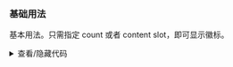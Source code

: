 ### 基础用法

基本用法。只需指定 <yc-tag>count</yc-tag> 或者 <yc-tag>content slot</yc-tag>，即可显示徽标。

<div class="cell-demo">
  <yc-space :size="40">
    <yc-badge :count="9">
      <yc-avatar shape="square" />
    </yc-badge>
    <yc-badge :count="9" dot :dotStyle="{ width: '10px', height: '10px' }">
      <yc-avatar shape="square" />
    </yc-badge>
    <yc-badge :dotStyle="{ height: '16px', width: '16px', fontSize: '14px' }">
      <template #content>
        <IconClockCircle
          :style="{ verticalAlign: 'middle', color: 'var(--color-text-2)' }"
        />
      </template>
      <yc-avatar shape="square" />
    </yc-badge>
  </yc-space>
</div>

<details>
<summary>查看/隐藏代码</summary>

```vue
<template>
  <yc-space :size="40">
    <yc-badge :count="9">
      <yc-avatar shape="square" />
    </yc-badge>
    <yc-badge
      :count="9"
      dot
      :dotStyle="{ width: '10px', height: '10px' }">
      <yc-avatar shape="square" />
    </yc-badge>
    <yc-badge :dotStyle="{ height: '16px', width: '16px', fontSize: '14px' }">
      <template #content>
        <IconClockCircle
          :style="{ verticalAlign: 'middle', color: 'var(--color-text-2)' }" />
      </template>
      <yc-avatar shape="square" />
    </yc-badge>
  </yc-space>
</template>
```

</details>
